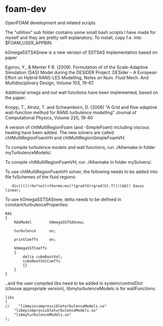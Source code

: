# foam-dev
OpenFOAM development and related scripts

The "utilities" sub folder contains some small bash scripts I have made for
myself and they are pretty self explanatory. To install, copy f.e.
into $FOAM_USER_APPBIN.

kOmegaSSTSASnew is a new version of SSTSAS implementation based on paper

Egorov, Y., & Menter F.R. (2009).
Formulation of of the Scale-Adaptive Simulation (SAS) Model during the
DESIDER Project.
DESider – A European Effort on Hybrid RANS-LES Modelling,
Notes on Num. Fluid Mech. And Multidisciplinary Design,
Volume 103, 19-67.

Additional omega and nut wall functions have been implemented, based on the
paper:

Knopp, T., Alrutz, T. and Schwamborn, D. (2006)
"A Grid and flow adaptive wall-function method for RANS turbulence
modelling"
Journal of Computational Physics,
Volume 220, 19-40

A version of chtMultiRegionFoam (and -SimpleFoam) including viscous heating
have been added. The new solvers are called chtMultiRegionFoamVH and
chtMultiRegionSimpleFoamVH.

To compile turbulence models and wall functions,
run ./Allwmake in folder myTurbulenceModels/.

To compile chtMultiRegionFoamVH, run ./Allwmake in folder mySolvers/.

To use chtMultiRegionFoamVH solver, the following needs to be added into file
fvSchemes of the fluid regions:

```
   div(((((rho*nut)+thermo:mu)*(grad(U)+grad(U).T()))&U)) Gauss linear;
```

To use kOmegaSSTSASnew, delta needs to be defined in
constant/turbulenceProperties:

```
RAS
{
    RASModel        kOmegaSSTSASnew;

    turbulence      on;

    printCoeffs     on;

    kOmegaSSTCoeffs
    {
        delta cubeRootVol;
        cubeRootVolCoeffs
        {}
    }
}
```
..and the user compiled libs need to be added in system/controlDict
(choose appropriate version), libmyturbulenceModels is for wallFunctions:

```
libs
(
//    "libmyincompressibleturbulenceModels.so"
    "libmycompressibleturbulenceModels.so"
    "libmyturbulenceModels.so"
);
```
